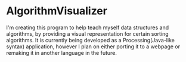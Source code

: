 # AlgorithmVisualizer

I'm creating this program to help teach myself data structures and algorithms, by providing a visual representation for certain sorting algorithms.
It is currently being developed as a Processing(Java-like syntax) application, however I plan on either porting it to a webpage or remaking it in another language in the future.
